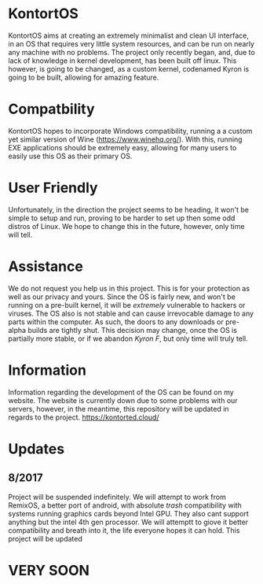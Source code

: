 # KontortOS
KontortOS aims at creating an extremely minimalist and clean UI interface, in an OS that requires very little system resources, and can be run on nearly any machine with no problems. The project only recently began, and, due to lack of knowledge in kernel development, has been built off linux. This however, is going to be changed, as a custom kernel, codenamed Kyron is going to be built, allowing for amazing feature. 
# Compatbility
KontortOS hopes to incorporate Windows compatibility, running a a custom yet similar version of Wine (https://www.winehq.org/). With this, running EXE applications should be extremely easy, allowing for many users to easily use this OS as their primary OS. 
# User Friendly
Unfortunately, in the direction the project seems to be heading, it won't be simple to setup and run, proving to be harder to set up then some odd distros of Linux. We hope to change this in the future, however, only time will tell.
# Assistance
We do not request you help us in this project. This is for your protection as well as our privacy and yours. Since the OS is fairly new, and won't be running on a pre-built kernel, it will be *extremely* vulnerable to hackers or viruses. The OS also is not stable and can cause irrevocable damage to any parts within the computer. As such, the doors to any downloads or pre-alpha builds are tightly shut. This decision may change, once the OS is partially more stable, or if we abandon *Kyron F*, but only time will truly tell.
# Information
Information regarding the development of the OS can be found on my website. The website is currently down due to some problems with our servers, however, in the meantime, this repository will be updated in regards to the project.
https://kontorted.cloud/
# Updates
## 8/2017
Project will be suspended indefinitely. We will attempt to work from RemixOS, a better port of android, with absolute *trash* compatibility with systems running graphics cards beyond Intel GPU. They also cant support anything but the intel 4th gen processor. We will attemptt to giove it better compatibility and breath into it, the life everyone hopes it can hold. This project will be updated
# VERY SOON
